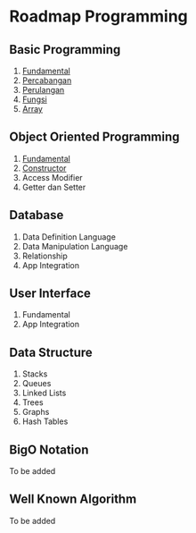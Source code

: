 # Roadmap Programming

## Basic Programming

1. [Fundamental](basic-programming/fundamental.md)
2. [Percabangan](basic-programming/percabangan.md)
3. [Perulangan](basic-programming/perulangan.md)
4. [Fungsi](basic-programming/fungsi.md)
5. [Array](basic-programming/array.md)

## Object Oriented Programming

1. [Fundamental](oop/fundamental.md)
2. [Constructor](oop/constructor.md)
3. Access Modifier
4. Getter dan Setter

## Database

1. Data Definition Language
2. Data Manipulation Language
3. Relationship
4. App Integration

## User Interface

1. Fundamental
2. App Integration

## Data Structure

1. Stacks
2. Queues
3. Linked Lists
4. Trees
5. Graphs
6. Hash Tables

## BigO Notation

To be added

## Well Known Algorithm

To be added
